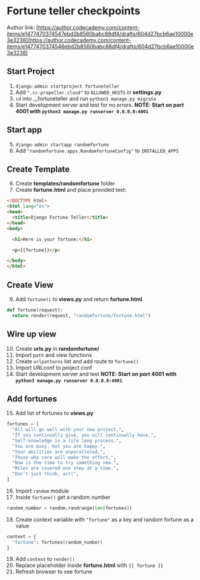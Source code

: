 # Fortune teller checkpoints
Author link: [https://author.codecademy.com/content-items/e1477470374547ebd2b8560babc88df4/drafts/604d27bcb6ae10000e3e3238](https://author.codecademy.com/content-items/e1477470374546ebd2b8560babc88df4/drafts/604d27bcb6ae10000e3e3238)

## Start Project
1. `django-admin startproject fortuneteller`
2. Add `".cc-propeller.cloud"` to `ALLOWED_HOSTS` in __settings.py__
3. `cd` into __fortuneteller and run `python3 manage.py migrate`
4. Start development server and test for no errors.
  __NOTE: Start on port 4001 with `python3 manage.py runserver 0.0.0.0:4001`__

## Start app
5. `django-admin startapp randomfortune`
6. Add `"randomfortune.apps.RandomfortuneConfig"` to `INSTALLED_APPS`

## Create Template
6. Create __templates/randomfortune__ folder
8. Create __fortune.html__ and place provided text:
  ```html
  <!DOCTYPE html>
  <html lang="en">
  <head>
    <title>Django Fortune Teller</title>
  </head>
  <body>

    <h1>Here is your fortune:</h1>

    <p>{{fortune}}</p>

  </body>
  </html>
  ```

## Create View
9. Add `fortune()` to __views.py__ and return __fortune.html__
  ```python
  def fortune(request):
    return render(request, "randomfortune/fortune.html")
  ```
## Wire up view
10. Create __urls.py__ in __randomfortune/__
11. Import `path` and view functions
12. Create `urlpatterns` list and add route to `fortune()`
13. Import URLconf to project conf
14. Start development server and test
  __NOTE: Start on port 4001 with `python3 manage.py runserver 0.0.0.0:4001`__

## Add fortunes
15. Add list of fortunes to __views.py__
  ```python
  fortunes = [
    "All will go well with your new project.",
    "If you continually give, you will continually have.",
    "Self-knowledge is a life long process.",
    "You are busy, but you are happy.",
    "Your abilities are unparalleled.",
    "Those who care will make the effort.",
    "Now is the time to try something new.",
    "Miles are covered one step at a time.",
    "Don’t just think, act!",
  ]
  ```
16. Import `random` module
17. Inside `fortune()` get a random number
  ```python
  random_number = random.randrange(len(fortunes))
  ```
18. Create context variable with `"fortune"` as a key and random fortune as a value
  ```python
  context = {
    "fortune": fortunes(random_number)
  }
  ```
19. Add `context` to `render()`
20. Replace placeholder inside __fortune.html__ with `{{ fortune }}`
21. Refresh browser to see fortune
